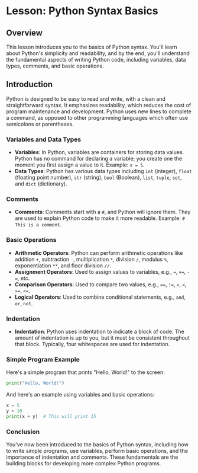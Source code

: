 # Lesson: Python Syntax Basics

## Overview
This lesson introduces you to the basics of Python syntax. You'll learn about Python's simplicity and readability, and by the end, you'll understand the fundamental aspects of writing Python code, including variables, data types, comments, and basic operations.

## Introduction

Python is designed to be easy to read and write, with a clean and straightforward syntax. It emphasizes readability, which reduces the cost of program maintenance and development. Python uses new lines to complete a command, as opposed to other programming languages which often use semicolons or parentheses.

### Variables and Data Types

- **Variables**: In Python, variables are containers for storing data values. Python has no command for declaring a variable; you create one the moment you first assign a value to it. Example: `x = 5`.
- **Data Types**: Python has various data types including `int` (integer), `float` (floating point number), `str` (string), `bool` (Boolean), `list`, `tuple`, `set`, and `dict` (dictionary).

### Comments

- **Comments**: Comments start with a `#`, and Python will ignore them. They are used to explain Python code to make it more readable. Example: `# This is a comment`.

### Basic Operations

- **Arithmetic Operators**: Python can perform arithmetic operations like addition `+`, subtraction `-`, multiplication `*`, division `/`, modulus `%`, exponentiation `**`, and floor division `//`.
- **Assignment Operators**: Used to assign values to variables, e.g., `=`, `+=`, `-=`, etc.
- **Comparison Operators**: Used to compare two values, e.g., `==`, `!=`, `>`, `<`, `>=`, `<=`.
- **Logical Operators**: Used to combine conditional statements, e.g., `and`, `or`, `not`.

### Indentation

- **Indentation**: Python uses indentation to indicate a block of code. The amount of indentation is up to you, but it must be consistent throughout that block. Typically, four whitespaces are used for indentation.

### Simple Program Example

Here's a simple program that prints "Hello, World!" to the screen:

```python
print("Hello, World!")
```

And here's an example using variables and basic operations:

```python
x = 5
y = 10
print(x + y)  # This will print 15
```

### Conclusion

You've now been introduced to the basics of Python syntax, including how to write simple programs, use variables, perform basic operations, and the importance of indentation and comments. These fundamentals are the building blocks for developing more complex Python programs.
